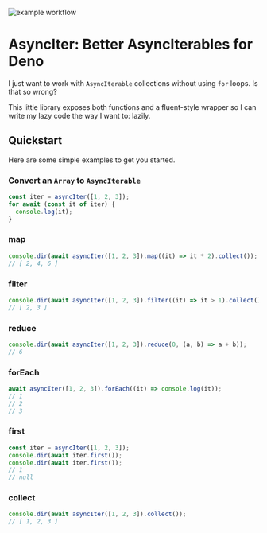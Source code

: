 ![example workflow](https://github.com/j50n/deno-asynciter/actions/workflows/deno.yml/badge.svg?branch=main)

# AsyncIter: Better AsyncIterables for Deno

I just want to work with `AsyncIterable` collections without using `for` loops.
Is that so wrong?

This little library exposes both functions and a fluent-style wrapper so I can
write my lazy code the way I want to: lazily.

## Quickstart

Here are some simple examples to get you started.

### Convert an `Array` to `AsyncIterable`

```typescript
const iter = asyncIter([1, 2, 3]);
for await (const it of iter) {
  console.log(it);
}
```

### map

```typescript
console.dir(await asyncIter([1, 2, 3]).map((it) => it * 2).collect());
// [ 2, 4, 6 ]
```

### filter

```typescript
console.dir(await asyncIter([1, 2, 3]).filter((it) => it > 1).collect());
// [ 2, 3 ]
```

### reduce

```typescript
console.dir(await asyncIter([1, 2, 3]).reduce(0, (a, b) => a + b));
// 6
```

### forEach

```typescript
await asyncIter([1, 2, 3]).forEach((it) => console.log(it));
// 1
// 2
// 3
```

### first

```typescript
const iter = asyncIter([1, 2, 3]);
console.dir(await iter.first());
console.dir(await iter.first());
// 1
// null
```

### collect

```typescript
console.dir(await asyncIter([1, 2, 3]).collect());
// [ 1, 2, 3 ]
```
